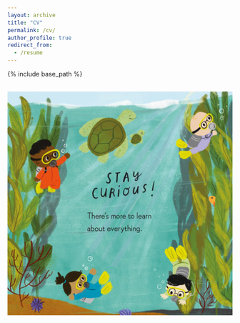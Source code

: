 ```yaml
---
layout: archive
title: "CV"
permalink: /cv/
author_profile: true
redirect_from:
  - /resume
---
```


{% include base_path %}

<br/><img src='/images/curious.jpg'>

